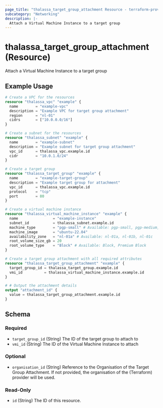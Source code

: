 ```yaml
---
page_title: "thalassa_target_group_attachment Resource - terraform-provider-thalassa"
subcategory: "Networking"
description: |-
  Attach a Virtual Machine Instance to a target group
---
```


# thalassa_target_group_attachment (Resource)

Attach a Virtual Machine Instance to a target group

## Example Usage

```terraform
# Create a VPC for the resources
resource "thalassa_vpc" "example" {
  name        = "example-vpc"
  description = "Example VPC for target group attachment"
  region      = "nl-01"
  cidrs       = ["10.0.0.0/16"]
}

# Create a subnet for the resources
resource "thalassa_subnet" "example" {
  name        = "example-subnet"
  description = "Example subnet for target group attachment"
  vpc_id      = thalassa_vpc.example.id
  cidr        = "10.0.1.0/24"
}

# Create a target group
resource "thalassa_target_group" "example" {
  name        = "example-target-group"
  description = "Example target group for attachment"
  vpc_id      = thalassa_vpc.example.id
  protocol    = "tcp"
  port        = 80
}

# Create a virtual machine instance
resource "thalassa_virtual_machine_instance" "example" {
  name                = "example-instance"
  subnet_id           = thalassa_subnet.example.id
  machine_type        = "pgp-small" # Available: pgp-small, pgp-medium, pgp-large, pgp-xlarge, pgp-2xlarge, pgp-4xlarge, dgp-small, dgp-medium, dgp-large, dgp-xlarge, dgp-2xlarge, dgp-4xlarge
  machine_image       = "ubuntu-22.04"
  availability_zone   = "nl-01a" # Available: nl-01a, nl-01b, nl-01c
  root_volume_size_gb = 20
  root_volume_type    = "Block" # Available: Block, Premium Block
}

# Create a target group attachment with all required attributes
resource "thalassa_target_group_attachment" "example" {
  target_group_id = thalassa_target_group.example.id
  vmi_id          = thalassa_virtual_machine_instance.example.id
}

# # Output the attachment details
output "attachment_id" {
  value = thalassa_target_group_attachment.example.id
}
```
<!-- schema generated by tfplugindocs -->
## Schema

### Required

- `target_group_id` (String) The ID of the target group to attach to
- `vmi_id` (String) The ID of the Virtual Machine Instance to attach

### Optional

- `organisation_id` (String) Reference to the Organisation of the Target Group Attachment. If not provided, the organisation of the (Terraform) provider will be used.

### Read-Only

- `id` (String) The ID of this resource.

 